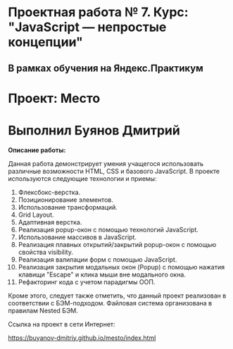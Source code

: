 # Проектная работа № 7. Курс: "JavaScript — непростые концепции"

## В рамках обучения на Яндекс.Практикум

# Проект: Место

# Выполнил Буянов Дмитрий

**Описание работы:**

Данная работа демонстрирует умения учащегося использовать различные возможности HTML, CSS и базового JavaScript.
В проекте используются следующие технологии и приемы:
1. Флексбокс-верстка.
2. Позиционирование элементов.
3. Использование трансформаций.
5. Grid Layout.
6. Адаптивная верстка.
7. Реализация popup-окон с помощью технологий JavaScript.
8. Использование массивов в JavaScript.
9. Реализация плавных открытий/закрытий popup-окон с помощью свойства visibility.
10. Реализация валилации форм с помощью JavaScript.
11. Реализация закрытия модальных окон (Popup) с помощью нажатия клавищи "Escape" и клика мыши вне модального окна.
12. Рефакторинг кода с учетом парадигмы ООП.

Кроме этого, следует также отметить, что данный проект реализован в соответствии с БЭМ-подходом.
Файловая система организована в правилам Nested БЭМ.

Ссылка на проект в сети Интернет:

https://buyanov-dmitriy.github.io/mesto/index.html
